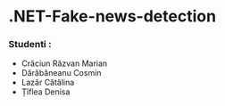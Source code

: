 # .NET-Fake-news-detection
### Studenti :
- Crăciun Răzvan Marian 
- Dărăbăneanu Cosmin
- Lazăr Cătălina
- Țîflea Denisa
